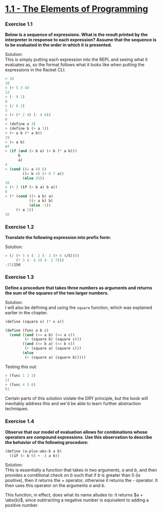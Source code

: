 # [1.1 - The Elements of Programming](https://sarabander.github.io/sicp/html/1_002e1.xhtml#g_t1_002e1)

### Exercise 1.1
**Below is a sequence of expressions. What is the result printed by the interpreter in response to each expression? Assume that the sequence is to be evaluated in the order in which it is presented.**

Solution:\
This is simply putting each expression into the REPL and seeing what it evaluates as, so the format follows what it looks like when putting the expressions in the Racket CLI.

```scheme
> 10
10
> (+ 5 3 4)
12
> (- 9 1)
8
> (/ 6 2)
3
> (+ (* 2 4) (- 4 6))
6
> (define a 3)
> (define b (+ a 1))
> (+ a b (* a b))
19
> (= a b)
#f
> (if (and (> b a) (< b (* a b)))
      b
      a)
4
> (cond ((= a 4) 6)
        ((= b 4) (+ 6 7 a))
        (else 25))
16
> (+ 2 (if (> b a) b a))
6
> (* (cond ((> a b) a)
           ((< a b) b)
           (else -1))
     (+ a 1))
16
```

### Exercise 1.2
**Translate the following expression into prefix form:**

Solution:
```scheme
> (/ (+ 5 4 (- 2 (- 3 (+ 6 4/5))))
     (* 3 (- 6 2) (- 2 7)))
-37/150
```

### Exercise 1.3
**Define a procedure that takes three numbers as arguments and returns the sum of the squares of the two larger numbers.**

Solution:\
I will also be defining and using the `square` function, which was explained earlier in the chapter.

```scheme
(define (square x) (* x x))

(define (func a b c)
  (cond ((and (<= a b) (<= a c))
         (+ (square b) (square c)))
        ((and (<= b a) (<= b c))
         (+ (square a) (square c)))
        (else
         (+ (square a) (square b)))))
```

Testing this out:
```scheme
> (func 1 2 3)
13
> (func 4 5 6)
61
```

Certain parts of this solution violate the DRY principle, but the book will inevitably address this and we'd be able to learn further abstraction techniques.

### Exercise 1.4
**Observe that our model of evaluation allows for combinations whose operators are compound expressions. Use this observation to describe the behavior of the following procedure:**

```scheme
(define (a-plus-abs-b a b)
  ((if (> b 0) + -) a b))
```

Solution:\
THis is essentially a function that takes in two arguments, _a_ and _b_, and then provides a conditional check on _b_ such that if _b_ is greater than 0 (is positive), then it returns the + operator, otherwise it returns the - operator. It then uses this operator on the arguments _a_ and _b_.

This function, in effect, does what its name alludes to: it returns $a + \abs{b}$, since subtracting a negative number is equivalent to adding a positive number.
